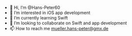 - 👋 Hi, I’m @Hans-Peter60
- 👀 I’m interested in iOS app development
- 🌱 I’m currently learning Swift
- 💞️ I’m looking to collaborate on Swift and app development
- 📫 How to reach me mueller.hans-peter@gmx.de

<!---
Hans-Peter60/Hans-Peter60 is a ✨ special ✨ repository because its `README.md` (this file) appears on your GitHub profile.
You can click the Preview link to take a look at your changes.
--->
